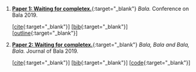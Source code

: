 1. [**Paper 1: Waiting for completex.**](){:target="_blank"} *Bala.* Conference on Bala 2019.

   [[cite](){:target="_blank"}] [[bib](){:target="_blank"}] [[outline](){:target="_blank"}]

   

2. [**Paper 2: Waiting for completex.**](){:target="_blank"} *Bala, Bala and Bala, Bala.* Journal of Bala 2019.

   [[cite](){:target="_blank"}] [[bib](){:target="_blank"}] [[code](){:target="_blank"}]